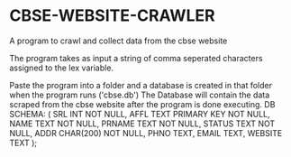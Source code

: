 # CBSE-WEBSITE-CRAWLER
A program to crawl and collect data from the cbse website

The program takes as input a string of comma seperated characters assigned to the lex variable.

Paste the program into a folder and a database is created in that folder when the program runs ('cbse.db')
The Database will contain the data scraped from the cbse website after the program is done executing.
DB SCHEMA:
(
SRL   INT NOT NULL,
AFFL    TEXT    PRIMARY KEY    NOT NULL,
NAME    TEXT    NOT NULL,
PRNAME  TEXT    NOT NULL,
STATUS  TEXT    NOT NULL,
ADDR    CHAR(200) NOT NULL,
PHNO    TEXT,
EMAIL   TEXT,
WEBSITE TEXT
);
